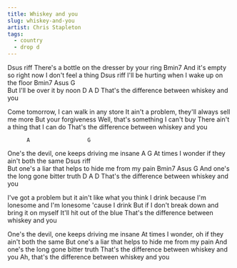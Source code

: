 ```yaml
---
title: Whiskey and you
slug: whiskey-and-you
artist: Chris Stapleton
tags:
  - country
  - drop d
---
```

Dsus riff
There's a bottle on the dresser by your ring
Bmin7
And it's empty so right now I don't feel a thing
Dsus riff
I'll be hurting when I wake up on the floor
           Bmin7  Asus  G  
But I'll be over it by noon
            D                   A          D
That's the difference between whiskey and you

Come tomorrow, I can walk in any store
It ain't a problem, they'll always sell me more
But your forgiveness
Well, that's something I can't buy
There ain't a thing that I can do
That's the difference between whiskey and you

          A                  G
One's the devil, one keeps driving me insane
          A                  G
At times I wonder if they ain't both the same
            Dsus riff             
But one's a liar that helps to hide me from my pain
              Bmin7      Asus    G
And one's the long gone bitter truth
            D                 A           D
That's the difference between whiskey and you

I've got a problem but it ain't like what you think
I drink because I'm lonesome and I'm lonesome 'cause I drink
But if I don't break down and bring it on myself
It'll hit out of the blue
That's the difference between whiskey and you

One's the devil, one keeps driving me insane
At times I wonder, oh if they ain't both the same
But one's a liar that helps to hide me from my pain
And one's the long gone bitter truth
That's the difference between whiskey and you
Ah, that's the difference between whiskey and you
